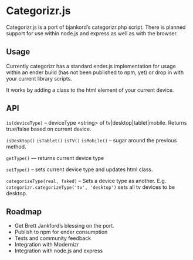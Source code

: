 # Categorizr.js

Categorizr.js is a port of bjankord’s categorizr.php script. There is planned
support for use within node.js and express as well as with the browser.

## Usage

Currently categorizr has a standard ender.js implementation for usage within
an ender build (has not been published to npm, yet) or drop in with your current
library scripts.

It works by adding a class to the html element of your current device.

## API

`is(deviceType)` – deviceType &lt;string&gt; of tv|desktop|tablet|mobile. Returns true/false based on current device.

`isDesktop()` `isTablet()` `isTV()` `isMobile()` – sugar around the previous method.

`getType()` — returns current device type

`setType()` – sets current device type and updates html class.

`categorizeType(real, faked)` – Sets a device type as another. E.g. `categorizr.categorizeType('tv', 'desktop')` sets all tv devices to be desktop.

## Roadmap

* Get Brett Jankford’s blessing on the port.
* Publish to npm for ender consumption
* Tests and community feedback
* Integration with Modernizr
* Integration with node.js and express

